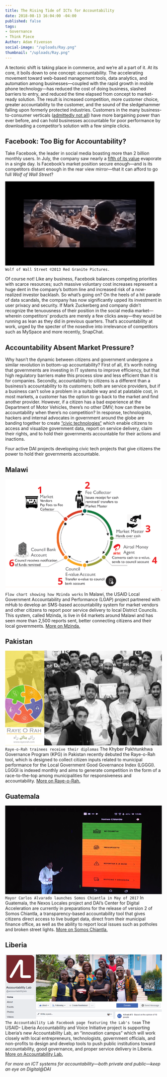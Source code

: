 ```yaml
---
title: The Rising Tide of ICTs for Accountability
date: 2018-08-13 16:04:00 -04:00
published: false
tags:
- Governance
- Think Piece
Author: Adam Fivenson
social-image: "/uploads/Ray.png"
thumbnail: "/uploads/Ray.png"
---
```


A tectonic shift is taking place in commerce, and we’re all a part of it. At its core, it boils down to one concept: accountability. The accelerating movement toward web-based management tools, data analytics, and automation among businesses—coupled with the rapid growth in mobile phone technology—has reduced the cost of doing business, slashed barriers to entry, and reduced the time elapsed from concept to market-ready solution. The result is increased competition, more customer choice, greater accountability to the customer, and the sound of the sledgehammer falling upon formerly protected industries. Customers in the many business-to-consumer verticals ([admittedly not all](https://www.washingtonpost.com/news/theworldpost/wp/2018/08/13/middle-class/?hpid=hp_no-name_opinion-card-f-2%3Ahomepage%2Fstory)) have more bargaining power than ever before, and can hold businesses accountable for poor performance by downloading a competitor’s solution with a few simple clicks.

<!--more-->

## Facebook: Too Big for Accountability?

Take Facebook, the leader in social media boasting more than 2 billion monthly users. In July, the company saw nearly a [fifth of its value](https://www.msn.com/en-us/money/topstocks/why-facebook-inc-stock-dropped-112percent-in-july/ar-BBLHLym) evaporate in a single day. Is Facebook’s market position secure enough—and is its competitors distant enough in the rear view mirror—that it can afford to go full *Wolf of Wall Street*?

![wws2.gif](/uploads/wws2.gif)
`Wolf of Wall Street ©2013 Red Granite Pictures.`

Of course not! Like any business, Facebook balances competing priorities with scarce resources; such massive voluntary cost increases represent a huge dent in the company’s bottom line and increased risk of a now-realized investor backlash. So what’s going on? On the heels of a hit parade of data scandals, the company has now significantly upped its investment in user privacy and security. If Mark Zuckerberg and company didn’t recognize the tenuousness of their position in the social media market—wherein competitors’ products are merely a few clicks away—they would be running as lean as they did in previous quarters. That’s accountability at work, urged by the specter of the nosedive into irrelevance of competitors such as MySpace and more recently, SnapChat. 

## Accountability Absent Market Pressure?

Why hasn’t the dynamic between citizens and government undergone a similar revolution in bottom-up accountability? First of all, it’s worth noting that governments are investing in IT systems to improve efficiency, but that high regulatory barriers make this process slow and less efficient than it is for companies. Secondly, accountability to citizens is a different than a business’s accountability to its customers; both are service providers, but if a business can’t solve a problem in a suitable way and at palatable cost, in most markets, a customer has the option to go back to the market and find another provider. However, if a citizen has a bad experience at the Department of Motor Vehicles, there’s no other DMV; how can there be accountability when there’s no competition? In response, technologists, hackers and internal advocates in government around the globe are banding together to create [“civic technologies“](https://en.wikipedia.org/wiki/Civic_technology) which enable citizens to access and visualize government data, report on service delivery, claim their rights, and to hold their governments accountable for their actions and inactions. 

Four active DAI projects developing civic tech projects that give citizens the power to hold their governments accountable. 

## Malawi 
![LGAP graphic.PNG](/uploads/LGAP%20graphic.PNG)
`Flow chart showing how Mzinda works`
In Malawi, the USAID Local Government Accountability and Performance (LGAP) project partnered with mHub to develop an SMS-based accountability system for market vendors and other citizens to report poor service delivery to local District Councils. This system, called Mzinda, is live in 64 markets around Malawi and has seen more than 2,500 reports sent, better connecting citizens and their local governments. 
[More on Mzinda.](http://mzinda.com/home)

## Pakistan 
![RR.PNG](/uploads/RR.PNG)
`Raye-o-Rah trainees receive their diplomas`
The Khyber Pakhtunkhwa Governance Program (KPG) in Pakistan recently debuted the Raye-o-Rah tool, which is designed to collect citizen inputs related to municipal performance for the Local Government Good Governance Index (LGGGI). LGGGI is indexed monthly and aims to generate competition in the form of a race-to-the-top among municipalities for responsiveness and accountability. 
[More on Raye-o-Rah.](www.rayeorah.comz) 

## Guatemala 
![main menu.png](/uploads/main%20menu.png)
`Mayor Carlos Alvarado launches Somos Chiantla in May of 2017`
In Guatemala, the Nexos Locales project and DAI’s Center for Digital Acceleration are currently in preparations for the release of version 2 of Somos Chiantla, a transparency-based accountability tool that gives citizens direct access to live budget data, direct from their municipal finance office, as well as the ability to report local issues such as potholes and broken street lights. 
[More on Somos Chiantla.]( https://dai-global-digital.com/forking-with-design-thinking-in-guatemala.html)

## Liberia
![AL.PNG](/uploads/AL.PNG)
`The Accountability Lab Facebook page featuring the Lab's team`
The USAID- Liberia Accountability and Voice Initiative project is supporting Liberia’s new Accountability Lab, an “innovation campus” which will work closely with local entrepreneurs, technologists, government officials, and non-profits to design and develop tools to push public institutions toward accountability, good governance, and proper service delivery in Liberia. 
[More on Accountability Lab.](https://www.facebook.com/accountabilitylab) 

*For more on ICT systems for accountability—both private and public—keep an eye on Digital@DAI*